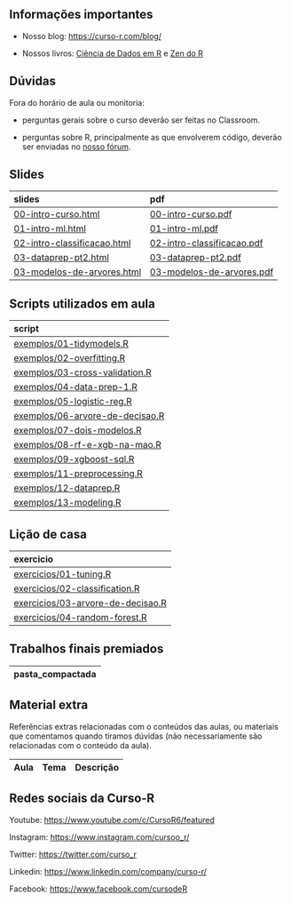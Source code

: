 
<!-- README.md is generated from README.Rmd. Please edit that file -->

## Informações importantes

-   Nosso blog: <https://curso-r.com/blog/>

-   Nossos livros: [Ciência de Dados em R](https://livro.curso-r.com/) e
    [Zen do R](https://curso-r.github.io/zen-do-r/)

## Dúvidas

Fora do horário de aula ou monitoria:

-   perguntas gerais sobre o curso deverão ser feitas no Classroom.

-   perguntas sobre R, principalmente as que envolverem código, deverão
    ser enviadas no [nosso fórum](https://discourse.curso-r.com/).

## Slides

| slides                                                                                                    | pdf                                                                                                     |
|:----------------------------------------------------------------------------------------------------------|:--------------------------------------------------------------------------------------------------------|
| [00-intro-curso.html](https://curso-r.github.io/main-intro-ml/slides/00-intro-curso.html)                 | [00-intro-curso.pdf](https://curso-r.github.io/main-intro-ml/slides/00-intro-curso.pdf)                 |
| [01-intro-ml.html](https://curso-r.github.io/main-intro-ml/slides/01-intro-ml.html)                       | [01-intro-ml.pdf](https://curso-r.github.io/main-intro-ml/slides/01-intro-ml.pdf)                       |
| [02-intro-classificacao.html](https://curso-r.github.io/main-intro-ml/slides/02-intro-classificacao.html) | [02-intro-classificacao.pdf](https://curso-r.github.io/main-intro-ml/slides/02-intro-classificacao.pdf) |
| [03-dataprep-pt2.html](https://curso-r.github.io/main-intro-ml/slides/03-dataprep-pt2.html)               | [03-dataprep-pt2.pdf](https://curso-r.github.io/main-intro-ml/slides/03-dataprep-pt2.pdf)               |
| [03-modelos-de-arvores.html](https://curso-r.github.io/main-intro-ml/slides/03-modelos-de-arvores.html)   | [03-modelos-de-arvores.pdf](https://curso-r.github.io/main-intro-ml/slides/03-modelos-de-arvores.pdf)   |

## Scripts utilizados em aula

| script                                                                                                                  |
|:------------------------------------------------------------------------------------------------------------------------|
| [exemplos/01-tidymodels.R](https://github.com/curso-r/main-intro-ml/blob/master/exemplos/01-tidymodels.R)               |
| [exemplos/02-overfitting.R](https://github.com/curso-r/main-intro-ml/blob/master/exemplos/02-overfitting.R)             |
| [exemplos/03-cross-validation.R](https://github.com/curso-r/main-intro-ml/blob/master/exemplos/03-cross-validation.R)   |
| [exemplos/04-data-prep-1.R](https://github.com/curso-r/main-intro-ml/blob/master/exemplos/04-data-prep-1.R)             |
| [exemplos/05-logistic-reg.R](https://github.com/curso-r/main-intro-ml/blob/master/exemplos/05-logistic-reg.R)           |
| [exemplos/06-arvore-de-decisao.R](https://github.com/curso-r/main-intro-ml/blob/master/exemplos/06-arvore-de-decisao.R) |
| [exemplos/07-dois-modelos.R](https://github.com/curso-r/main-intro-ml/blob/master/exemplos/07-dois-modelos.R)           |
| [exemplos/08-rf-e-xgb-na-mao.R](https://github.com/curso-r/main-intro-ml/blob/master/exemplos/08-rf-e-xgb-na-mao.R)     |
| [exemplos/09-xgboost-sql.R](https://github.com/curso-r/main-intro-ml/blob/master/exemplos/09-xgboost-sql.R)             |
| [exemplos/11-preprocessing.R](https://github.com/curso-r/main-intro-ml/blob/master/exemplos/11-preprocessing.R)         |
| [exemplos/12-dataprep.R](https://github.com/curso-r/main-intro-ml/blob/master/exemplos/12-dataprep.R)                   |
| [exemplos/13-modeling.R](https://github.com/curso-r/main-intro-ml/blob/master/exemplos/13-modeling.R)                   |

## Lição de casa

| exercicio                                                                                                      |
|:---------------------------------------------------------------------------------------------------------------|
| [exercicios/01-tuning.R](https://curso-r.github.io/main-intro-ml/exercicios/01-tuning.R)                       |
| [exercicios/02-classification.R](https://curso-r.github.io/main-intro-ml/exercicios/02-classification.R)       |
| [exercicios/03-arvore-de-decisao.R](https://curso-r.github.io/main-intro-ml/exercicios/03-arvore-de-decisao.R) |
| [exercicios/04-random-forest.R](https://curso-r.github.io/main-intro-ml/exercicios/04-random-forest.R)         |

## Trabalhos finais premiados

| pasta_compactada |
|:-----------------|

## Material extra

Referências extras relacionadas com o conteúdos das aulas, ou materiais
que comentamos quando tiramos dúvidas (não necessariamente são
relacionadas com o conteúdo da aula).

| Aula | Tema | Descrição |
|:-----|:-----|:----------|

## Redes sociais da Curso-R

Youtube: <https://www.youtube.com/c/CursoR6/featured>

Instagram: <https://www.instagram.com/cursoo_r/>

Twitter: <https://twitter.com/curso_r>

Linkedin: <https://www.linkedin.com/company/curso-r/>

Facebook: <https://www.facebook.com/cursodeR>
